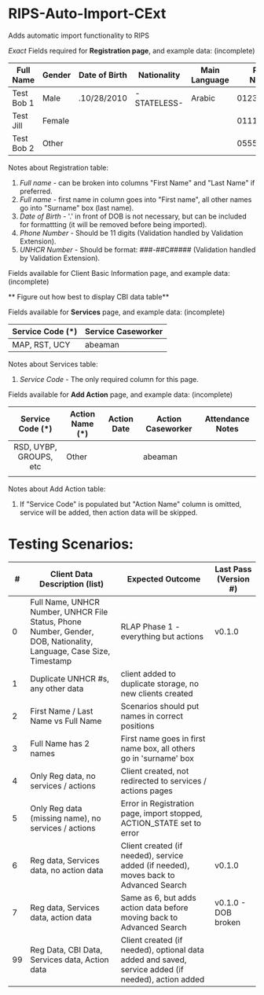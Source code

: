 # RIPS-Auto-Import-CExt
Adds automatic import functionality to RIPS

*Exact* Fields required for **Registration page**, and example data: (incomplete)

| Full Name | Gender | Date of Birth | Nationality | Main Language | Phone Number | UNHCR number|
|-----------|--------|---------------|-------------|--------|-----------|------------|
|Test Bob 1 | Male   |  .10/28/2010  | -STATELESS- | Arabic |01234567890|123-99C12345|
|Test Jill  | Female |               |             |        |01112223333|000-00C00000|
|Test Bob 2 | Other  |               |             |        |05555555555|555-55C55555|

Notes about Registration table:
1) *Full name* - can be broken into columns "First Name" and "Last Name" if preferred.
2) *Full name* - first name in column goes into "First name", all other names go into "Surname" box (last name).
3) *Date of Birth* - '.' in front of DOB is not necessary, but can be included for formattting (it will be removed before being imported).
4) *Phone Number* - Should be 11 digits (Validation handled by Validation Extension).
5) *UNHCR Number* - Should be format: ###-##C#####  (Validation handled by Validation Extension).

Fields available for Client Basic Information page, and example data: (incomplete)

** Figure out how best to display CBI data table**

Fields available for **Services** page, and example data: (incomplete)

| Service Code (*) | Service Caseworker |
|------------------|--------------------|
| MAP, RST, UCY    |    abeaman         |

Notes about Services table:
1) *Service Code* - The only required column for this page.

Fields available for **Add Action** page, and example data: (incomplete)

| Service Code (*) | Action Name (*) | Action Date | Action Caseworker | Attendance Notes |
|:----------------:|-----------------|-------------|-------------------|------------------|
| RSD, UYBP, GROUPS, etc| Other      |             | abeaman           |                  |
|                  |                 |             |                   |                  |

Notes about Add Action table:
1) If "Service Code" is populated but "Action Name" column is omitted, service will be added, then action data will be skipped.

# Testing Scenarios:
|#| Client Data Description (list) |Expected Outcome| Last Pass (Version #) |
|-|------------------------------|----------------|-------------|
|0|Full Name, UNHCR Number, UNHCR File Status, Phone Number, Gender, DOB, Nationality, Language, Case Size, Timestamp|RLAP Phase 1 - everything but actions|v0.1.0|
|1|Duplicate UNHCR #s, any other data|client added to duplicate storage, no new clients created||
|2|First Name / Last Name vs Full Name|Scenarios should put names in correct positions||
|3|Full Name has 2 names|First name goes in first name box, all others go in 'surname' box||
|4|Only Reg data, no services / actions|Client created, not redirected to services / actions pages||
|5|Only Reg data (missing name), no services / actions|Error in Registration page, import stopped, ACTION_STATE set to error||
|6|Reg data, Services data, no action data|Client created (if needed), service added (if needed), moves back to Advanced Search|v0.1.0|
|7|Reg data, Services data, action data|Same as 6, but adds action data before moving back to Advanced Search|v0.1.0 - DOB broken|
|99|Reg Data, CBI Data, Services data, Action data|Client created (if needed), optional data added and saved, service added (if needed), action added||
